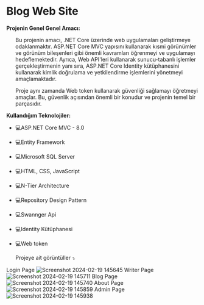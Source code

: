 # Blog Web Site

**Projenin Genel Genel Amacı:** 
<ul>
Bu projenin amacı, .NET Core üzerinde web uygulamaları geliştirmeye odaklanmaktır. ASP.NET Core MVC yapısını kullanarak kısmi görünümler ve görünüm bileşenleri gibi önemli kavramları öğrenmeyi ve uygulamayı hedeflemektedir. Ayrıca, Web API'leri kullanarak sunucu-tabanlı işlemler gerçekleştirmenin yanı sıra, ASP.NET Core Identity kütüphanesini kullanarak kimlik doğrulama ve yetkilendirme işlemlerini yönetmeyi amaçlamaktadır.

Proje aynı zamanda Web token kullanarak güvenliği sağlamayı öğretmeyi amaçlar. Bu, güvenlik açısından önemli bir konudur ve projenin temel bir parçasıdır.

</ul>

**Kullandığım Teknolojiler:**

* 💻ASP.NET Core MVC - 8.0
* 💻Entity Framework
* 💻Microsoft SQL Server
* 💻HTML, CSS, JavaScript
* 💻N-Tier Architecture
* 💻Repository Design Pattern
* 💻Swannger Api
* 💻Identity Kütüphanesi
* 💻Web token 


  Projeye ait görüntüller ⤵️ 

Login Page
![Screenshot 2024-02-19 145645](https://github.com/muhammetkilinc15/BlogWebSite/assets/108901980/f9606e37-18e0-4573-b11a-6ba7fa16472e)
Writer Page
![Screenshot 2024-02-19 145711](https://github.com/muhammetkilinc15/BlogWebSite/assets/108901980/f0f9d569-246a-40c0-84b4-358b6d1f0f38)
Blog Page
![Screenshot 2024-02-19 145740](https://github.com/muhammetkilinc15/BlogWebSite/assets/108901980/a501abf7-4364-4094-bebf-e4f87f560a9b)
About Page
![Screenshot 2024-02-19 145859](https://github.com/muhammetkilinc15/BlogWebSite/assets/108901980/d35ff84c-3b55-434f-a7a6-f2b56182c485)
Admin Page
![Screenshot 2024-02-19 145938](https://github.com/muhammetkilinc15/BlogWebSite/assets/108901980/5d42a8d2-6d37-4297-b93e-8a4830e01f21)




